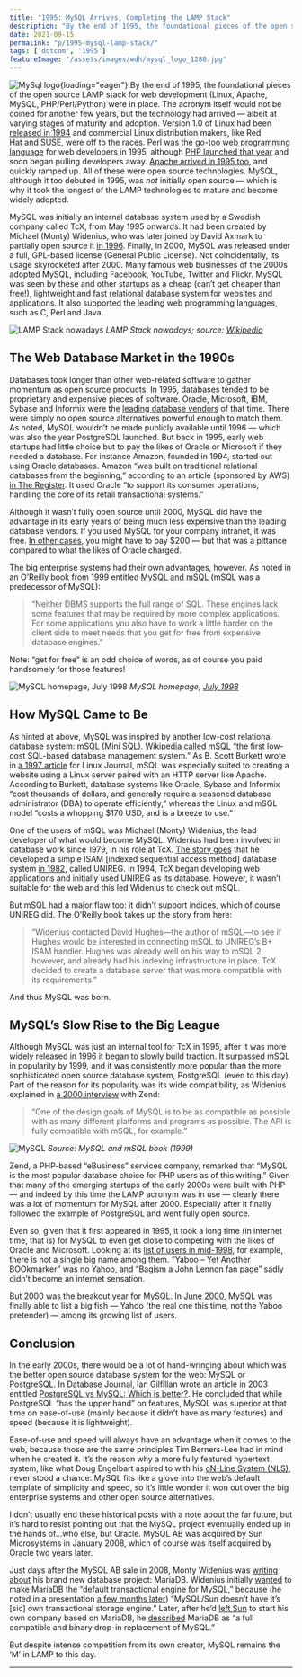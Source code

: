 ```yaml
---
title: "1995: MySQL Arrives, Completing the LAMP Stack"
description: "By the end of 1995, the foundational pieces of the open source LAMP stack for web development (Linux, Apache, MySQL, PHP/Perl/Python) were in place. However, MySQL was not initially open source."
date: 2021-09-15
permalink: "p/1995-mysql-lamp-stack/"
tags: ['dotcom', '1995']
featureImage: "/assets/images/wdh/mysql_logo_1280.jpg"
---
```

![MySql logo](/assets/images/wdh/mysql_logo_1280.jpg){loading="eager"}
By the end of 1995, the foundational pieces of the open source LAMP stack for web development (Linux, Apache, MySQL, PHP/Perl/Python) were in place. The acronym itself would not be coined for another few years, but the technology had arrived — albeit at varying stages of maturity and adoption. Version 1.0 of Linux had been [released in 1994](https://en.wikipedia.org/wiki/History_of_Linux) and commercial Linux distribution makers, like Red Hat and SUSE, were off to the races. Perl was the [go-too web programming language](https://webdevelopmenthistory.com/1994-perl-yahoo/) for web developers in 1995, although [PHP launched that year](https://webdevelopmenthistory.com/1995-php-quietly-launches-as-a-cgi-scripts-toolset/) and soon began pulling developers away. [Apache arrived in 1995 too](https://webdevelopmenthistory.com/1995-apache-microsoft-iis-web-server-market/), and quickly ramped up. All of these were open source technologies. MySQL, although it too debuted in 1995, was _not_ initially open source — which is why it took the longest of the LAMP technologies to mature and become widely adopted.

MySQL was initially an internal database system used by a Swedish company called TcX, from May 1995 onwards. It had been created by Michael (Monty) Widenius, who was later joined by David Axmark to partially open source it [in 1996](https://web.archive.org/web/20100326075814/http://dev.mysql.com/tech-resources/interviews/david-axmark.html). Finally, in 2000, MySQL was released under a full, GPL-based license (General Public License). Not coincidentally, its usage skyrocketed after 2000. Many famous web businesses of the 2000s adopted MySQL, including Facebook, YouTube, Twitter and Flickr. MySQL was seen by these and other startups as a cheap (can’t get cheaper than free!), lightweight and fast relational database system for websites and applications. It also supported the leading web programming languages, such as C, Perl and Java.

![LAMP Stack nowadays](/assets/images/wdh/1600px-LAMP_software_bundle.svg_-1024x576.png)
*LAMP Stack nowadays; source: [Wikipedia](https://en.wikipedia.org/wiki/File:LAMP_software_bundle.svg)*

The Web Database Market in the 1990s
------------------------------------

Databases took longer than other web-related software to gather momentum as open source products. In 1995, databases tended to be proprietary and expensive pieces of software. Oracle, Microsoft, IBM, Sybase and Informix were the [leading database vendors](https://www.eweek.com/database/is-ibm-a-player-in-the-relational-database-market/) of that time. There were simply no open source alternatives powerful enough to match them. As noted, MySQL wouldn’t be made publicly available until 1996 — which was also the year PostgreSQL launched. But back in 1995, early web startups had little choice but to pay the likes of Oracle or Microsoft if they needed a database. For instance Amazon, founded in 1994, started out using Oracle databases. Amazon “was built on traditional relational databases from the beginning,” according to an article (sponsored by AWS) [in The Register](https://www.theregister.com/2021/07/20/how_amazon_broke_free_from_oracle/). It used Oracle “to support its consumer operations, handling the core of its retail transactional systems.”

Although it wasn’t fully open source until 2000, MySQL did have the advantage in its early years of being much less expensive than the leading database vendors. If you used MySQL for your company intranet, it was free. [In other cases](https://www.databasejournal.com/features/mysql/article.php/1473901/Setting-Up-a-MySQL-Based-Website---Part-I.htm), you might have to pay $200 — but that was a pittance compared to what the likes of Oracle charged.

The big enterprise systems had their own advantages, however. As noted in an O’Reilly book from 1999 entitled [MySQL and mSQL](https://archive.org/details/mysqlmsql00yarg) (mSQL was a predecessor of MySQL):

> “Neither DBMS supports the full range of SQL. These engines lack some features that may be required by more complex applications. For some applications you also have to work a little harder on the client side to meet needs that you get for free from expensive database engines.”

Note: “get for free” is an odd choice of words, as of course you paid handsomely for those features!

![MySQL homepage, July 1998](/assets/images/wdh/MySQL_july98-892x1024.jpg)
*MySQL homepage, [July 1998](https://web.archive.org/web/19980705170536/http://www.mysql.com/)*

How MySQL Came to Be
--------------------

As hinted at above, MySQL was inspired by another low-cost relational database system: mSQL (Mini SQL). [Wikipedia called mSQL](https://en.wikipedia.org/wiki/MSQL) “the first low-cost SQL-based database management system.” As B. Scott Burkett wrote in [a 1997 article](https://www.linuxjournal.com/article/2206) for Linux Journal, mSQL was especially suited to creating a website using a Linux server paired with an HTTP server like Apache. According to Burkett, database systems like Oracle, Sybase and Informix “cost thousands of dollars, and generally require a seasoned database administrator (DBA) to operate efficiently,” whereas the Linux and mSQL model “costs a whopping $170 USD, and is a breeze to use.”

One of the users of mSQL was Michael (Monty) Widenius, the lead developer of what would become MySQL. Widenius had been involved in database work since 1979, in his role at TcX. [The story goes](https://matob.web.id/random/programming/the-history-and-the-future-of-mysql/) that he developed a simple ISAM \[indexed sequential access method\] database system [in 1982](https://web.archive.org/web/20090313160628/http://www.opensourcereleasefeed.com/interview/show/five-questions-with-michael-widenius-founder-and-original-developer-of-mysql), called UNIREG. In 1994, TcX began developing web applications and initially used UNIREG as its database. However, it wasn’t suitable for the web and this led Widenius to check out mSQL.

But mSQL had a major flaw too: it didn’t support indices, which of course UNIREG did. The O’Reilly book takes up the story from here:

> “Widenius contacted David Hughes—the author of mSQL—to see if Hughes would be interested in connecting mSQL to UNIREG’s B+ ISAM handler. Hughes was already well on his way to mSQL 2, however, and already had his indexing infrastructure in place. TcX decided to create a database server that was more compatible with its requirements.”

And thus MySQL was born.

MySQL’s Slow Rise to the Big League
-----------------------------------

Although MySQL was just an internal tool for TcX in 1995, after it was more widely released in 1996 it began to slowly build traction. It surpassed mSQL in popularity by 1999, and it was consistently more popular than the more sophisticated open source database system, PostgreSQL (even to this day). Part of the reason for its popularity was its wide compatibility, as Widenius explained in [a 2000 interview](https://web.archive.org/web/20000510110724/http://zend.com/zend/hof/widenius.php) with Zend:

> “One of the design goals of MySQL is to be as compatible as possible with as many different platforms and programs as possible. The API is fully compatible with mSQL, for example.”

![MySQL](/assets/images/wdh/mysql_server-1024x643.jpg)
*Source: MySQL and mSQL book (1999)*

Zend, a PHP-based “eBusiness” services company, remarked that “MySQL is the most popular database choice for PHP users as of this writing.” Given that many of the emerging startups of the early 2000s were built with PHP — and indeed by this time the LAMP acronym was in use — clearly there was a lot of momentum for MySQL after 2000. Especially after it finally followed the example of PostgreSQL and went fully open source.

Even so, given that it first appeared in 1995, it took a long time (in internet time, that is) for MySQL to even get close to competing with the likes of Oracle and Microsoft. Looking at its [list of users in mid-1998](https://web.archive.org/web/19980705170729/http://www.mysql.com/users.html), for example, there is not a single big name among them. “Yaboo – Yet Another BOOkmarker” was no Yahoo, and “Bagism a John Lennon fan page” sadly didn’t become an internet sensation.

But 2000 was the breakout year for MySQL. In [June 2000](https://web.archive.org/web/20000621081110/http://www.mysql.com:80/users.html), MySQL was finally able to list a big fish — Yahoo (the real one this time, not the Yaboo pretender) — among its growing list of users.

Conclusion
----------

In the early 2000s, there would be a lot of hand-wringing about which was the better open source database system for the web: MySQL or PostgreSQL. In Database Journal, Ian Gilfillan wrote an article in 2003 entitled [PostgreSQL vs MySQL: Which is better?](https://www.databasejournal.com/features/postgresql/article.php/3288951/PostgreSQL-vs-MySQL-Which-is-better.htm). He concluded that while PostgreSQL “has the upper hand” on features, MySQL was superior at that time on ease-of-use (mainly because it didn’t have as many features) and speed (because it is lightweight).

Ease-of-use and speed will always have an advantage when it comes to the web, because those are the same principles Tim Berners-Lee had in mind when he created it. It’s the reason why a more fully featured hypertext system, like what Doug Engelbart aspired to with his [oN-Line System (NLS)](https://webdevelopmenthistory.com/1969-building-the-on-line-system/), never stood a chance. MySQL fits like a glove into the web’s default template of simplicity and speed, so it’s little wonder it won out over the big enterprise systems and other open source alternatives.

I don’t usually end these historical posts with a note about the far future, but it’s hard to resist pointing out that the MySQL project eventually ended up in the hands of…who else, but Oracle. MySQL AB was acquired by Sun Microsystems in January 2008, which of course was itself acquired by Oracle two years later.

Just days after the MySQL AB sale in 2008, Monty Widenius was [writing about](https://monty-says.blogspot.com/2008/01/maria-engine-is-released.html) his brand new database project: MariaDB. Widenius initially [wanted](https://monty-says.blogspot.com/2008/01/maria-engine-is-released.html?showComment=1201856220000#c2593997869801622074) to make MariaDB the “default transactional engine for MySQL,” because (he noted in a presentation [a few months later](https://docs.huihoo.com/mysql/2008/Future-Design-Hurdles-to-Tackle-in-the-MySQL-Server.pdf)) “MySQL/Sun doesn’t have it’s \[sic\] own transactional storage engine.” Later, after he’d [left Sun](https://monty-says.blogspot.com/2009/02/time-to-move-on.html) to start his own company based on MariaDB, he [described](http://www.josetteorama.com/from-mysql-to-mariadb-michael-%E2%80%9Cmonty%E2%80%9D-widenius-talks-about-databases-and-his-projects/) MariaDB as “a full compatible and binary drop-in replacement of MySQL.”

But despite intense competition from its own creator, MySQL remains the ‘M’ in LAMP to this day.

***